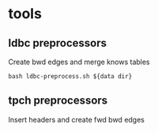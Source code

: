 # tools

## ldbc preprocessors

Create bwd edges and merge knows tables

```
bash ldbc-preprocess.sh ${data dir}
```

## tpch preprocessors

Insert headers and create fwd bwd edges